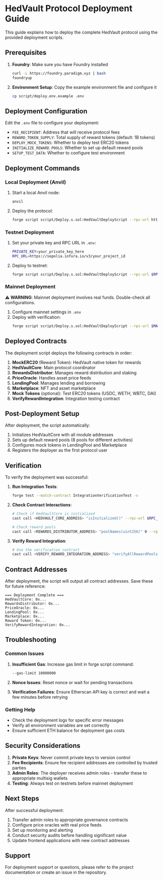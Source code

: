 # HedVault Protocol Deployment Guide

This guide explains how to deploy the complete HedVault protocol using the provided deployment scripts.

## Prerequisites

1. **Foundry**: Make sure you have Foundry installed
   ```bash
   curl -L https://foundry.paradigm.xyz | bash
   foundryup
   ```

2. **Environment Setup**: Copy the example environment file and configure it
   ```bash
   cp script/deploy.env.example .env
   ```

## Deployment Configuration

Edit the `.env` file to configure your deployment:

- `FEE_RECIPIENT`: Address that will receive protocol fees
- `REWARD_TOKEN_SUPPLY`: Total supply of reward tokens (default: 1B tokens)
- `DEPLOY_MOCK_TOKENS`: Whether to deploy test ERC20 tokens
- `INITIALIZE_REWARD_POOLS`: Whether to set up default reward pools
- `SETUP_TEST_DATA`: Whether to configure test environment

## Deployment Commands

### Local Deployment (Anvil)

1. Start a local Anvil node:
   ```bash
   anvil
   ```

2. Deploy the protocol:
   ```bash
   forge script script/Deploy.s.sol:HedVaultDeployScript --rpc-url http://localhost:8545 --broadcast --private-key 0xac0974bec39a17e36ba4a6b4d238ff944bacb478cbed5efcae784d7bf4f2ff80
   ```

### Testnet Deployment

1. Set your private key and RPC URL in `.env`:
   ```bash
   PRIVATE_KEY=your_private_key_here
   RPC_URL=https://sepolia.infura.io/v3/your_project_id
   ```

2. Deploy to testnet:
   ```bash
   forge script script/Deploy.s.sol:HedVaultDeployScript --rpc-url $RPC_URL --broadcast --private-key $PRIVATE_KEY --verify
   ```

### Mainnet Deployment

⚠️ **WARNING**: Mainnet deployment involves real funds. Double-check all configurations.

1. Configure mainnet settings in `.env`
2. Deploy with verification:
   ```bash
   forge script script/Deploy.s.sol:HedVaultDeployScript --rpc-url $MAINNET_RPC_URL --broadcast --private-key $PRIVATE_KEY --verify --etherscan-api-key $ETHERSCAN_API_KEY
   ```

## Deployed Contracts

The deployment script deploys the following contracts in order:

1. **MockERC20** (Reward Token): HedVault native token for rewards
2. **HedVaultCore**: Main protocol coordinator
3. **RewardsDistributor**: Manages reward distribution and staking
4. **PriceOracle**: Handles asset price feeds
5. **LendingPool**: Manages lending and borrowing
6. **Marketplace**: NFT and asset marketplace
7. **Mock Tokens** (optional): Test ERC20 tokens (USDC, WETH, WBTC, DAI)
8. **VerifyRewardIntegration**: Integration testing contract

## Post-Deployment Setup

After deployment, the script automatically:

1. Initializes HedVaultCore with all module addresses
2. Sets up default reward pools (8 pools for different activities)
3. Configures mock tokens in LendingPool and Marketplace
4. Registers the deployer as the first protocol user

## Verification

To verify the deployment was successful:

1. **Run Integration Tests**:
   ```bash
   forge test --match-contract IntegrationVerificationTest -v
   ```

2. **Check Contract Interactions**:
   ```bash
   # Check if HedVaultCore is initialized
   cast call <HEDVAULT_CORE_ADDRESS> "isInitialized()" --rpc-url $RPC_URL
   
   # Check reward pools
   cast call <REWARDS_DISTRIBUTOR_ADDRESS> "poolNames(uint256)" 0 --rpc-url $RPC_URL
   ```

3. **Verify Reward Integration**:
   ```bash
   # Use the verification contract
   cast call <VERIFY_REWARD_INTEGRATION_ADDRESS> "verifyAllRewardPools()" --rpc-url $RPC_URL
   ```

## Contract Addresses

After deployment, the script will output all contract addresses. Save these for future reference:

```
=== Deployment Complete ===
HedVaultCore: 0x...
RewardsDistributor: 0x...
PriceOracle: 0x...
LendingPool: 0x...
Marketplace: 0x...
Reward Token: 0x...
VerifyRewardIntegration: 0x...
```

## Troubleshooting

### Common Issues

1. **Insufficient Gas**: Increase gas limit in forge script command:
   ```bash
   --gas-limit 10000000
   ```

2. **Nonce Issues**: Reset nonce or wait for pending transactions

3. **Verification Failures**: Ensure Etherscan API key is correct and wait a few minutes before retrying

### Getting Help

- Check the deployment logs for specific error messages
- Verify all environment variables are set correctly
- Ensure sufficient ETH balance for deployment gas costs

## Security Considerations

1. **Private Keys**: Never commit private keys to version control
2. **Fee Recipients**: Ensure fee recipient addresses are controlled by trusted parties
3. **Admin Roles**: The deployer receives admin roles - transfer these to appropriate multisig wallets
4. **Testing**: Always test on testnets before mainnet deployment

## Next Steps

After successful deployment:

1. Transfer admin roles to appropriate governance contracts
2. Configure price oracles with real price feeds
3. Set up monitoring and alerting
4. Conduct security audits before handling significant value
5. Update frontend applications with new contract addresses

## Support

For deployment support or questions, please refer to the project documentation or create an issue in the repository.